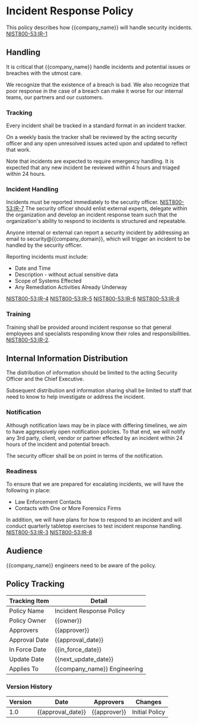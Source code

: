 # Incident Response Policy

This policy describes how {{company_name}} will handle security incidents.
[NIST800-53:IR-1](https://nvd.nist.gov/800-53/Rev4/control/IR-1)

## Handling

It is critical that {{company_name}} handle incidents and potential issues or breaches with the utmost care.

We recognize that the existence of a breach is bad.  We also recognize that poor response in the case of a breach
can make it worse for our internal teams, our partners and our customers.

### Tracking

Every incident shall be tracked in a standard format in an incident tracker.

On a weekly basis the tracker shall be reviewed by the acting security officer and any open unresolved issues acted
upon and updated to reflect that work.

Note that incidents are expected to require emergency handling. It is expected that any new incident be reviewed
within 4 hours and triaged within 24 hours.

### Incident Handling

Incidents must be reported immediately to the security officer.
[NIST800-53:IR-7](https://nvd.nist.gov/800-53/Rev4/control/IR-7)  The security officer should enlist external
experts, delegate within the organization and develop an incident response team such that the organization's ability
to respond to incidents is structured and repeatable.

Anyone internal or external can report a security incident by addressing an email to security@{{company_domain}},
which will trigger an incident to be handled by the security officer.

Reporting incidents must include:

* Date and Time
* Description - without actual sensitive data
* Scope of Systems Effected
* Any Remediation Activities Already Underway

[NIST800-53:IR-4](https://nvd.nist.gov/800-53/Rev4/control/IR-4)
[NIST800-53:IR-5](https://nvd.nist.gov/800-53/Rev4/control/IR-5)
[NIST800-53:IR-6](https://nvd.nist.gov/800-53/Rev4/control/IR-6)
[NIST800-53:IR-8](https://nvd.nist.gov/800-53/Rev4/control/IR-8)

### Training

Training shall be provided around incident response so that general employees and specialists responding know their
roles and responsibilities. [NIST800-53:IR-2](https://nvd.nist.gov/800-53/Rev4/control/IR-2).

## Internal Information Distribution

The distribution of information should be limited to the acting Security Officer and the Chief Executive.

Subsequent distribution and information sharing shall be limited to staff that need to know to help investigate
or address the incident.

### Notification

Although notification laws may be in place with differing timelines, we aim to have aggressively open notification
policies.  To that end, we will notify any 3rd party, client, vendor or partner effected by an incident within 24
hours of the incident and potential breach.

The security officer shall be on point in terms of the notification.

### Readiness

To ensure that we are prepared for escalating incidents, we will have the following in place:

* Law Enforcement Contacts
* Contacts with One or More Forensics Firms

In addition, we will have plans for how to respond to an incident and will conduct quarterly tabletop exercises to
test incident response handling. [NIST800-53:IR-3](https://nvd.nist.gov/800-53/Rev4/control/IR-3)
[NIST800-53:IR-8](https://nvd.nist.gov/800-53/Rev4/control/IR-8)

## Audience

{{company_name}} engineers need to be aware of the policy.

## Policy Tracking

| Tracking Item   | Detail |
|-----------------|--------|
| Policy Name     | Incident Response Policy |
| Policy Owner    | {{owner}} |
| Approvers       | {{approver}} |
| Approval Date   | {{approval_date}} |
| In Force Date   | {{in_force_date}} |
| Update Date     | {{next_update_date}} |
| Applies To      | {{company_name}} Engineering |

### Version History

| Version | Date | Approvers | Changes |
|--|--|--|--|
| 1.0 | {{approval_date}} | {{approver}} | Initial Policy |
